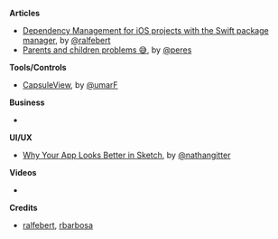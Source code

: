 **Articles**

* [Dependency Management for iOS projects with the Swift package manager](http://www.ralfebert.de/ios-examples/xcode/ios-dependency-management-with-swift-package-manager/), by [@ralfebert](https://twitter.com/ralfebert)
* [Parents and children problems 😅](https://ruiper.es/2018/02/06/parents-children-problems/), by [@peres](https://twitter.com/peres)

**Tools/Controls**

* [CapsuleView](https://github.com/umarF/capsuleview), by [@umarF](https://github.com/umarF)

**Business**

* 

**UI/UX**

* [Why Your App Looks Better in Sketch](https://medium.com/@nathangitter/why-your-app-looks-better-in-sketch-3a01b22c43d7), by [@nathangitter](https://twitter.com/nathangitter)

**Videos**

* 

**Credits**

* [ralfebert](https://github.com/ralfebert), [rbarbosa](https://github.com/rbarbosa)
